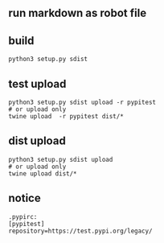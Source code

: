 ## run markdown as robot file

## build
    python3 setup.py sdist
 
## test upload

    python3 setup.py sdist upload -r pypitest
    # or upload only 
    twine upload  -r pypitest dist/*
  
## dist upload
    python3 setup.py sdist upload
    # or upload only
    twine upload dist/*


## notice 
    .pypirc:
    [pypitest]
    repository=https://test.pypi.org/legacy/
    
     